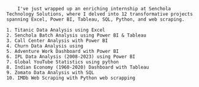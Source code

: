        I've just wrapped up an enriching internship at Senchola Technology Solutions, where I delved into 12 transformative projects spanning Excel, Power BI, Tableau, SQL, Python, and web scraping. 
        
    1. Titanic Data Analysis using Excel
    2. Senchola Batch Analysis using Power BI & Tableau
    3. Call Center Analysis with Power BI
    4. Churn Data Analysis using 
    5. Adventure Work Dashboard with Power BI
    6. IPL Data Analysis (2008-2023) using Power BI
    7. Global YouTube Statistics using python
    8. Indian Economy (1960-2020) Dashboard with Tableau
    9. Zomato Data Analysis with SQL 
    10. IMDb Web Scraping with Python web scrapping
